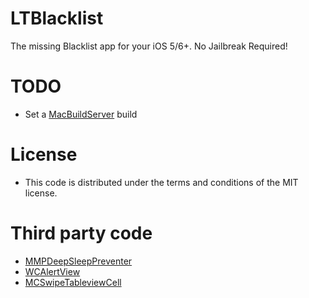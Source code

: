 # LTBlacklist
The missing Blacklist app for your iOS 5/6+. No Jailbreak Required!

# TODO
* Set a [MacBuildServer](http://try.macbuildserver.com) build

# License
* This code is distributed under the terms and conditions of the MIT license.

# Third party code
* [MMPDeepSleepPreventer](https://github.com/marcop/MMPDeepSleepPreventer)
* [WCAlertView](https://github.com/m1entus/WCAlertView)
* [MCSwipeTableviewCell](https://github.com/alikaragoz/MCSwipeTableViewCell)